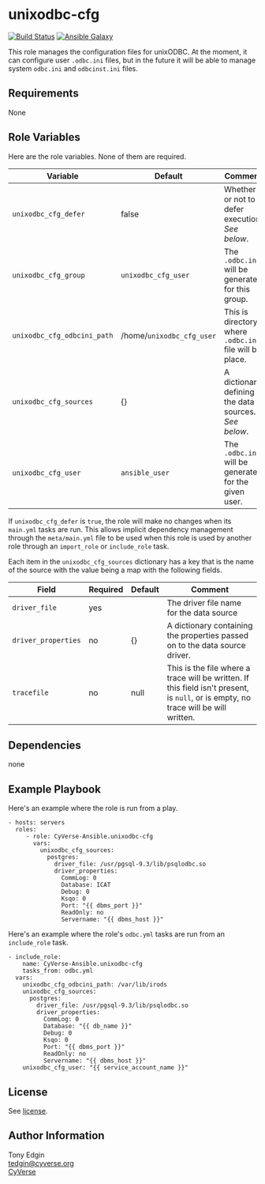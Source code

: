 unixodbc-cfg
============
[![Build Status](https://travis-ci.org/CyVerse-Ansible/ansible-unixodbc-cfg.svg?branch=master)](https://travis-ci.org/CyVerse-Ansible/ansible-unixodbc-cfg)
[![Ansible Galaxy](https://img.shields.io/ansible/role/20679.svg)](https://galaxy.ansible.com/CyVerse-Ansible/unixodbc-cfg/)

This role manages the configuration files for unixODBC. At the moment, it can
configure user `.odbc.ini` files, but in the future it will be able to manage
system `odbc.ini` and `odbcinst.ini` files.


Requirements
------------

None


Role Variables
--------------

Here are the role variables. None of them are required.

Variable                    | Default                   | Comment
--------------------------- | --------------------------| -------
`unixodbc_cfg_defer`        | false                     | Whether or not to defer execution. _See below_.
`unixodbc_cfg_group`        | `unixodbc_cfg_user`       | The `.odbc.ini` will be generated for this group.
`unixodbc_cfg_odbcini_path` | /home/`unixodbc_cfg_user` | This is directory where `.odbc.ini` file will be place.
`unixodbc_cfg_sources`      | {}                        | A dictionary defining the data sources. _See below_.
`unixodbc_cfg_user`         | `ansible_user`            | The `.odbc.ini` will be generated for the given user.

If `unixodbc_cfg_defer` is `true`, the role will make no changes when its
`main.yml` tasks are run. This allows implicit dependency management through
the `meta/main.yml` file to be used when this role is used by another role
through an `import_role` or `include_role` task.

Each item in the `unixodbc_cfg_sources` dictionary has a key that is the name
of the source with the value being a map with the following fields.

Field               | Required | Default | Comment
------------------- | -------- | ------- | -------
`driver_file`       | yes      |         | The driver file name for the data source
`driver_properties` | no       | {}      | A dictionary containing the properties passed on to the data source driver.
`tracefile`         | no       | null    | This is the file where a trace will be written. If this field isn't present, is `null`, or is empty, no trace will be will written.


Dependencies
------------

none


Example Playbook
----------------

Here's an example where the role is run from a play.

    - hosts: servers
      roles:
         - role: CyVerse-Ansible.unixodbc-cfg
           vars:
             unixodbc_cfg_sources:
               postgres:
                 driver_file: /usr/pgsql-9.3/lib/psqlodbc.so
                 driver_properties:
                   CommLog: 0
                   Database: ICAT
                   Debug: 0
                   Ksqo: 0
                   Port: "{{ dbms_port }}"
                   ReadOnly: no
                   Servername: "{{ dbms_host }}"

Here's an example where the role's `odbc.yml` tasks are run from an
`include_role` task.

    - include_role:
        name: CyVerse-Ansible.unixodbc-cfg
        tasks_from: odbc.yml
      vars:
        unixodbc_cfg_odbcini_path: /var/lib/irods
        unixodbc_cfg_sources:
          postgres:
            driver_file: /usr/pgsql-9.3/lib/psqlodbc.so
            driver_properties:
              CommLog: 0
              Database: "{{ db_name }}"
              Debug: 0
              Ksqo: 0
              Port: "{{ dbms_port }}"
              ReadOnly: no
              Servername: "{{ dbms_host }}"
        unixodbc_cfg_user: "{{ service_account_name }}"


License
-------

See [license](/license.md).


Author Information
------------------

Tony Edgin  
<tedgin@cyverse.org>  
[CyVerse](https://cyverse.org)
